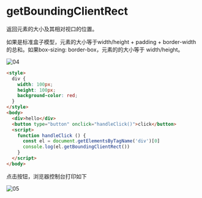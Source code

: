 # getBoundingClientRect

返回元素的大小及其相对视口的位置。

如果是标准盒子模型，元素的大小等于width/height + padding + border-width的总和。如果box-sizing: border-box，元素的的大小等于 width/height。

![04](/images/20230731/04.png)

```html
<style>
  div {
    width: 100px;
    height: 100px;
    background-color: red;
  }
</style>
<body>
  <div>hello</div>
  <button type="button" onclick="handleClick()">click</button>
  <script>
    function handleClick () {
      const el = document.getElementsByTagName('div')[0]
      console.log(el.getBoundingClientRect())
    }
  </script>
</body>
```

点击按钮，浏览器控制台打印如下

![05](/images/20230731/05.png)